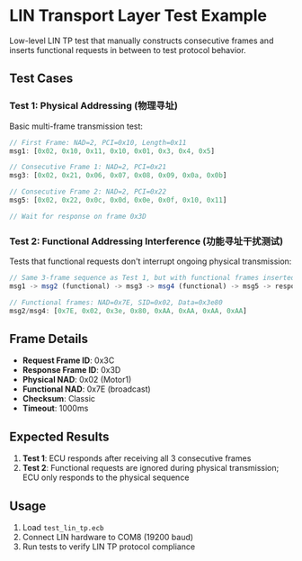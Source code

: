 # LIN Transport Layer Test Example

Low-level LIN TP test that manually constructs consecutive frames and inserts functional requests in between to test protocol behavior.

## Test Cases

### Test 1: Physical Addressing (物理寻址)
Basic multi-frame transmission test:
```typescript
// First Frame: NAD=2, PCI=0x10, Length=0x11
msg1: [0x02, 0x10, 0x11, 0x10, 0x01, 0x3, 0x4, 0x5]

// Consecutive Frame 1: NAD=2, PCI=0x21  
msg3: [0x02, 0x21, 0x06, 0x07, 0x08, 0x09, 0x0a, 0x0b]

// Consecutive Frame 2: NAD=2, PCI=0x22
msg5: [0x02, 0x22, 0x0c, 0x0d, 0x0e, 0x0f, 0x10, 0x11]

// Wait for response on frame 0x3D
```

### Test 2: Functional Addressing Interference (功能寻址干扰测试)
Tests that functional requests don't interrupt ongoing physical transmission:
```typescript
// Same 3-frame sequence as Test 1, but with functional frames inserted:
msg1 -> msg2 (functional) -> msg3 -> msg4 (functional) -> msg5 -> response

// Functional frames: NAD=0x7E, SID=0x02, Data=0x3e80
msg2/msg4: [0x7E, 0x02, 0x3e, 0x80, 0xAA, 0xAA, 0xAA, 0xAA]
```

## Frame Details

- **Request Frame ID**: 0x3C
- **Response Frame ID**: 0x3D  
- **Physical NAD**: 0x02 (Motor1)
- **Functional NAD**: 0x7E (broadcast)
- **Checksum**: Classic
- **Timeout**: 1000ms

## Expected Results

1. **Test 1**: ECU responds after receiving all 3 consecutive frames
2. **Test 2**: Functional requests are ignored during physical transmission; ECU only responds to the physical sequence

## Usage

1. Load `test_lin_tp.ecb`
2. Connect LIN hardware to COM8 (19200 baud)
3. Run tests to verify LIN TP protocol compliance
